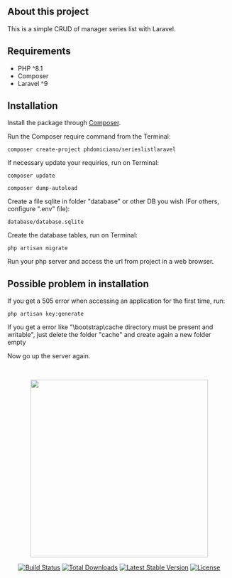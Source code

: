 ## About this project

This is a simple CRUD of manager series list with Laravel.

## Requirements

- PHP ^8.1
- Composer
- Laravel ^9

## Installation

Install the package through [Composer](http://getcomposer.org/). 

Run the Composer require command from the Terminal:

    composer create-project phdomiciano/serieslistlaravel

If necessary update your requiries, run on Terminal:

    composer update

    composer dump-autoload

Create a file sqlite in folder "database" or other DB you wish (For others, configure ".env" file):

    database/database.sqlite

Create the database tables, run on Terminal:

    php artisan migrate

Run your php server and access the url from project in a web browser.

## Possible problem in installation

If you get a 505 error when accessing an application for the first time, run:

    php artisan key:generate

If you get a error like "\bootstrap\cache directory must be present and writable", just delete the folder "cache" and create again a new folder empty

Now go up the server again.

<br />

<p align="center"><a href="https://laravel.com" target="_blank"><img src="https://raw.githubusercontent.com/laravel/art/master/logo-lockup/5%20SVG/2%20CMYK/1%20Full%20Color/laravel-logolockup-cmyk-red.svg" width="400"></a></p>

<p align="center">
<a href="https://travis-ci.org/laravel/framework"><img src="https://travis-ci.org/laravel/framework.svg" alt="Build Status"></a>
<a href="https://packagist.org/packages/laravel/framework"><img src="https://img.shields.io/packagist/dt/laravel/framework" alt="Total Downloads"></a>
<a href="https://packagist.org/packages/laravel/framework"><img src="https://img.shields.io/packagist/v/laravel/framework" alt="Latest Stable Version"></a>
<a href="https://packagist.org/packages/laravel/framework"><img src="https://img.shields.io/packagist/l/laravel/framework" alt="License"></a>
</p>
